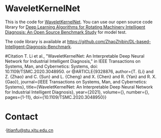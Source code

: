 # WaveletKernelNet
This is the code for [WaveletKernelNet](https://ieeexplore.ieee.org/document/9328876).
You can use our open source code library for [Deep Learning Algorithms for Rotating Machinery Intelligent Diagnosis: An Open Source Benchmark Study](https://arxiv.org/abs/2003.03315) for model test.

The code library is available at https://github.com/ZhaoZhibin/DL-based-Intelligent-Diagnosis-Benchmark. 

#Citation
T. Li et al., "WaveletKernelNet: An Interpretable Deep Neural Network for Industrial Intelligent Diagnosis," in IEEE Transactions on Systems, Man, and Cybernetics: Systems, doi: 10.1109/TSMC.2020.3048950.
or
@ARTICLE{9328876,  author={T. {Li} and Z. {Zhao} and C. {Sun} and L. {Cheng} and X. {Chen} and R. {Yan} and R. X. {Gao}},  journal={IEEE Transactions on Systems, Man, and Cybernetics: Systems},   title={WaveletKernelNet: An Interpretable Deep Neural Network for Industrial Intelligent Diagnosis},   year={2021},  volume={},  number={},  pages={1-11},  doi={10.1109/TSMC.2020.3048950}}

# Contact
·litianfu@stu.xjtu.edu.cn
